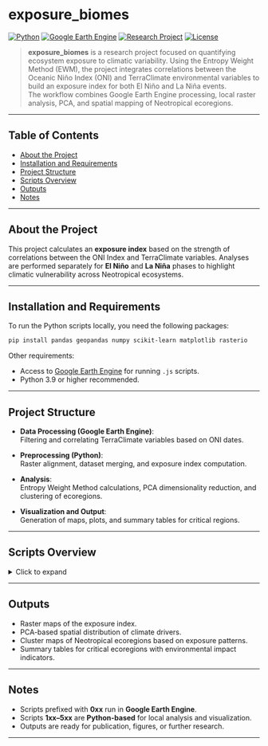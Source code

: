 
# exposure_biomes

[![Python](https://img.shields.io/badge/Python-3.9%2B-blue?logo=python)](https://www.python.org/) 
[![Google Earth Engine](https://img.shields.io/badge/Google%20Earth%20Engine-GEE-green?logo=google)](https://earthengine.google.com/) 
[![Research Project](https://img.shields.io/badge/Project-Research-informational)]()
[![License](https://img.shields.io/badge/License-MIT-lightgrey)]()

> **exposure_biomes** is a research project focused on quantifying ecosystem exposure to climatic variability. Using the Entropy Weight Method (EWM), the project integrates correlations between the Oceanic Niño Index (ONI) and TerraClimate environmental variables to build an exposure index for both El Niño and La Niña events.  
> The workflow combines Google Earth Engine processing, local raster analysis, PCA, and spatial mapping of Neotropical ecoregions.

---

## Table of Contents

- [About the Project](#about-the-project)
- [Installation and Requirements](#installation-and-requirements)
- [Project Structure](#project-structure)
- [Scripts Overview](#scripts-overview)
- [Outputs](#outputs)
- [Notes](#notes)

---

## About the Project

This project calculates an **exposure index** based on the strength of correlations between the ONI Index and TerraClimate variables. Analyses are performed separately for **El Niño** and **La Niña** phases to highlight climatic vulnerability across Neotropical ecosystems.

---

## Installation and Requirements

To run the Python scripts locally, you need the following packages:

```bash
pip install pandas geopandas numpy scikit-learn matplotlib rasterio
```

Other requirements:
- Access to [Google Earth Engine](https://earthengine.google.com/) for running `.js` scripts.
- Python 3.9 or higher recommended.

---

## Project Structure

- **Data Processing (Google Earth Engine)**:  
  Filtering and correlating TerraClimate variables based on ONI dates.
  
- **Preprocessing (Python)**:  
  Raster alignment, dataset merging, and exposure index computation.

- **Analysis**:  
  Entropy Weight Method calculations, PCA dimensionality reduction, and clustering of ecoregions.

- **Visualization and Output**:  
  Generation of maps, plots, and summary tables for critical regions.

---

## Scripts Overview

<details>
<summary>Click to expand</summary>

| Script | Description |
|:---|:---|
| **001_oni_terraclimate_correlations.js** | Filters TerraClimate variables for El Niño and La Niña periods using ONI Index. |
| **002_zonal_statistic_gee.js** | Extracts zonal statistics from selected variables. |
| **100_exposure_preprocessing_aligne_rasters.py** | Aligns raster datasets based on ONI–TerraClimate correlations. |
| **110_exposure_index_EWM.py** | Calculates the exposure index using the Entropy Weight Method. |
| **120_exposure_plot.py** | Generates a pixel-level plot of the exposure index. |
| **200_pre-processing_merge_datasets.py** | Merges datasets into a single GeoPackage. |
| **210_cumulative_exposure_plot.py** | Creates spatial distribution maps of environmental variables (Figure 1). |
| **310_pca_save_scores.py** | Performs PCA and saves transformed scores. |
| **330_pca_ecoregions_combined_effects.py** | Identifies ecoregions influenced by PC combinations. |
| **400_Figure2_ecoregions_clusters.py** | Generates clustered maps of ecoregions (Figure 2). |
| **500_Table1_summary_critical_ecoregions.py** | Summarizes critical ecoregions in a CSV table. |
| **502_TerraClimate_ONI_correlations_Figures_S1-S2.py** | Generates Figures S1 and S2: maps of TerraClimate–ONI correlation impacts. |

</details>

---

## Outputs

- Raster maps of the exposure index.
- PCA-based spatial distribution of climate drivers.
- Cluster maps of Neotropical ecoregions based on exposure patterns.
- Summary tables for critical ecoregions with environmental impact indicators.

---

## Notes

- Scripts prefixed with **0xx** run in **Google Earth Engine**.
- Scripts **1xx–5xx** are **Python-based** for local analysis and visualization.
- Outputs are ready for publication, figures, or further research.

---

